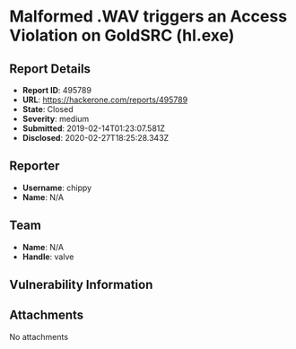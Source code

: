 # Malformed .WAV triggers an Access Violation on GoldSRC (hl.exe)

## Report Details
- **Report ID**: 495789
- **URL**: https://hackerone.com/reports/495789
- **State**: Closed
- **Severity**: medium
- **Submitted**: 2019-02-14T01:23:07.581Z
- **Disclosed**: 2020-02-27T18:25:28.343Z

## Reporter
- **Username**: chippy
- **Name**: N/A

## Team
- **Name**: N/A
- **Handle**: valve

## Vulnerability Information


## Attachments
No attachments
